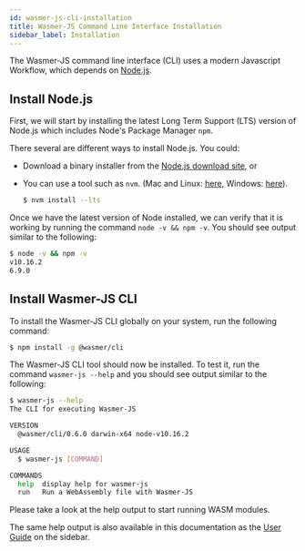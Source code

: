 ```yaml
---
id: wasmer-js-cli-installation
title: Wasmer-JS Command Line Interface Installation
sidebar_label: Installation
---
```


The Wasmer-JS command line interface (CLI) uses a modern Javascript Workflow, which depends on [Node.js](https://nodejs.org/en/).

## Install Node.js

First, we will start by installing the latest Long Term Support (LTS) version of Node.js which includes Node's Package Manager `npm`.

There several are different ways to install Node.js.  You could:

* Download a binary installer from the [Node.js download site](https://nodejs.org/en/download/), or
* You can use a tool such as `nvm`. (Mac and Linux: [here](https://github.com/creationix/nvm), Windows: [here](https://github.com/coreybutler/nvm-windows)).

    ```bash
    $ nvm install --lts
    ```

Once we have the latest version of Node installed, we can verify that it is working by running the command `node -v && npm -v`.  You should see output similar to the following:

```bash
$ node -v && npm -v
v10.16.2
6.9.0
```

## Install Wasmer-JS CLI

To install the Wasmer-JS CLI globally on your system, run the following command:

```bash
$ npm install -g @wasmer/cli
```

The Wasmer-JS CLI tool should now be installed. To test it, run the command `wasmer-js --help` and you should see output similar to the following:

```bash
$ wasmer-js --help
The CLI for executing Wasmer-JS

VERSION
  @wasmer/cli/0.6.0 darwin-x64 node-v10.16.2

USAGE
  $ wasmer-js [COMMAND]

COMMANDS
  help  display help for wasmer-js
  run   Run a WebAssembly file with Wasmer-JS
```

Please take a look at the help output to start running WASM modules.

The same help output is also available in this documentation as the [User Guide](./wasmer-js-cli-user-guide) on the sidebar.
